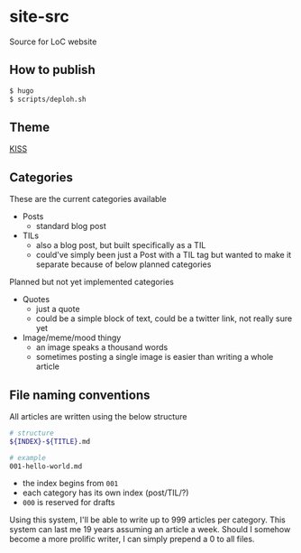 # site-src

Source for LoC website

## How to publish

```zsh
$ hugo
$ scripts/deploh.sh
```

## Theme

[KISS](https://github.com/ribice/kiss)

## Categories

These are the current categories available

- Posts
  - standard blog post
- TILs
  - also a blog post, but built specifically as a TIL
  - could've simply been just a Post with a TIL tag but wanted to make it separate because of below planned categories

Planned but not yet implemented categories

- Quotes
  - just a quote
  - could be a simple block of text, could be a twitter link, not really sure yet
- Image/meme/mood thingy
  - an image speaks a thousand words
  - sometimes posting a single image is easier than writing a whole article

## File naming conventions

All articles are written using the below structure

```zsh
# structure
${INDEX}-${TITLE}.md

# example
001-hello-world.md
```

- the index begins from `001`
- each category has its own index (post/TIL/?)
- `000` is reserved for drafts

Using this system, I'll be able to write up to 999 articles per category. This system can last me 19 years assuming an article a week. Should I somehow become a more prolific writer, I can simply prepend a 0 to all files.
